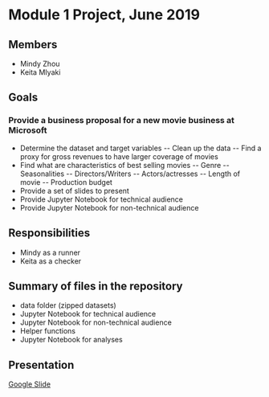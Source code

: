 # Module 1 Project, June 2019

## Members
- Mindy Zhou
- Keita MIyaki

## Goals
### Provide a business proposal for a new movie business at Microsoft
- Determine the dataset and target variables
-- Clean up the data
-- Find a proxy for gross revenues to have larger coverage of movies
- Find what are characteristics of best selling movies
-- Genre
-- Seasonalities
-- Directors/Writers
-- Actors/actresses
-- Length of movie
-- Production budget 
- Provide a set of slides to present
- Provide Jupyter Notebook for technical audience
- Provide Jupyter Notebook for non-technical audience

## Responsibilities
- Mindy as a runner
- Keita as a checker

## Summary of files in the repository
- data folder (zipped datasets)
- Jupyter Notebook for technical audience
- Jupyter Notebook for non-technical audience
- Helper functions
- Jupyter Notebook for analyses

## Presentation
[Google Slide](https://docs.google.com/presentation/d/1RW8_57sHUw1es6_lOZlN27RJTAgQW4ZXbsMHGTTiZh0/edit?usp=sharing)


